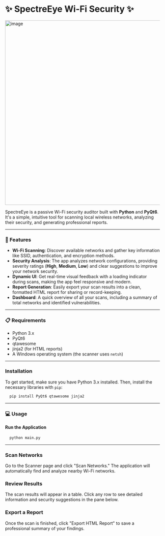 # ✨ SpectreEye Wi-Fi Security ✨

<img width="600" height="600" alt="image" src="https://github.com/user-attachments/assets/1c414fb4-bd41-4337-b800-3bcce904b832" />


SpectreEye is a passive Wi-Fi security auditor built with **Python** and **PyQt6**. It's a simple, intuitive tool for scanning local wireless networks, analyzing their security, and generating professional reports.

***

### 🚀 Features

* **Wi-Fi Scanning**: Discover available networks and gather key information like SSID, authentication, and encryption methods.
* **Security Analysis**: The app analyzes network configurations, providing severity ratings (**High**, **Medium**, **Low**) and clear suggestions to improve your network security.
* **Dynamic UI**: Get real-time visual feedback with a loading indicator during scans, making the app feel responsive and modern.
* **Report Generation**: Easily export your scan results into a clean, formatted HTML report for sharing or record-keeping.
* **Dashboard**: A quick overview of all your scans, including a summary of total networks and identified vulnerabilities.

***

### 📋 Requirements

* Python 3.x
* PyQt6
* qtawesome
* jinja2 (for HTML reports)
* A Windows operating system (the scanner uses `netsh`)

***

### Installation

To get started, make sure you have Python 3.x installed. Then, install the necessary libraries with `pip`:

```bash
  pip install PyQt6 qtawesome jinja2    
```

***
### 💻 Usage

#### Run the Application

```bash
  python main.py
```

***

### Scan Networks

Go to the Scanner page and click "Scan Networks." The application will automatically find and analyze nearby Wi-Fi networks.

### Review Results

The scan results will appear in a table. Click any row to see detailed information and security suggestions in the pane below.

### Export a Report

Once the scan is finished, click "Export HTML Report" to save a professional summary of your findings.

